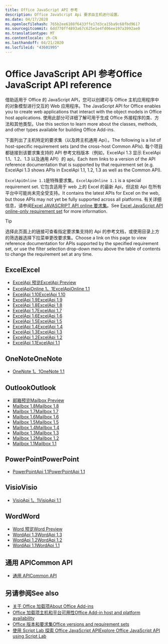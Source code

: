 ```yaml
---
title: Office JavaScript API 参考
description: Office JavaScript Api 要求由主机进行设置。
ms.date: 04/17/2020
ms.openlocfilehash: 765b2ee6108f6433ffe17d3ca15ba9c68fbd9617
ms.sourcegitcommit: 6dd770ff4893a67c625e1e4fd06ee197a3992ae0
ms.translationtype: MT
ms.contentlocale: zh-CN
ms.lasthandoff: 04/21/2020
ms.locfileid: "43601995"
---
```

# <a name="office-javascript-api-reference"></a><span data-ttu-id="0abaa-103">Office JavaScript API 参考</span><span class="sxs-lookup"><span data-stu-id="0abaa-103">Office JavaScript API reference</span></span>

<span data-ttu-id="0abaa-104">借助适用于 Office 的 JavaScript API，您可以创建可与 Office 主机应用程序中的对象模型进行交互的 Web 应用程序。</span><span class="sxs-lookup"><span data-stu-id="0abaa-104">The JavaScript API for Office enables you to create web applications that interact with the object models in Office host applications.</span></span> <span data-ttu-id="0abaa-105">使用此部分可详细了解可用于生成 Office 外接程序的类、方法和其他类型。</span><span class="sxs-lookup"><span data-stu-id="0abaa-105">Use this section to learn more about the classes, methods, and other types available for building Office Add-ins.</span></span>

<span data-ttu-id="0abaa-106">下面列出了主机特定的要求集（以及跨主机通用 Api）。</span><span class="sxs-lookup"><span data-stu-id="0abaa-106">The following is a list of host-specific requirement sets (and the cross-host Common APIs).</span></span> <span data-ttu-id="0abaa-107">每个项目都链接到该要求集支持的 API 参考文档版本（例如，ExcelApi 1.3 显示 ExcelApi 1.1、1.2、1.3 以及通用 API）的 api。</span><span class="sxs-lookup"><span data-stu-id="0abaa-107">Each item links to a version of the API reference documentation that is supported by that requirement set (e.g. ExcelApi 1.3 shows APIs in ExcelApi 1.1, 1.2, 1.3 as well as the Common API).</span></span>

<span data-ttu-id="0abaa-108">`ExcelApiOnline 1.1`是特殊要求集。</span><span class="sxs-lookup"><span data-stu-id="0abaa-108">`ExcelApiOnline 1.1` is a special requirement set.</span></span> <span data-ttu-id="0abaa-109">它包含适用于 web 上的 Excel 的最新 Api，但这些 Api 在所有平台中可能尚未完全受支持。</span><span class="sxs-lookup"><span data-stu-id="0abaa-109">It contains the latest APIs for Excel on the web, but those APIs may not yet be fully supported across all platforms.</span></span> <span data-ttu-id="0abaa-110">有关详细信息，请参阅[Excel JAVASCRIPT API online 要求集](/office/dev/add-ins/reference/requirement-sets/excel-api-online-requirement-set)。</span><span class="sxs-lookup"><span data-stu-id="0abaa-110">See [Excel JavaScript API online-only requirement set](/office/dev/add-ins/reference/requirement-sets/excel-api-online-requirement-set) for more information.</span></span>

> [!TIP]
> <span data-ttu-id="0abaa-111">选择此页面上的链接可查看指定要求集支持的 Api 的参考文档，或使用目录上方的筛选器选择下拉菜单更改要求集。</span><span class="sxs-lookup"><span data-stu-id="0abaa-111">Choose a link on this page to view reference documentation for APIs supported by the specified requirement set, or use the filter selection drop-down menu above the table of contents to change the requirement set at any time.</span></span>

## <a name="excel"></a><span data-ttu-id="0abaa-112">Excel</span><span class="sxs-lookup"><span data-stu-id="0abaa-112">Excel</span></span>

- [<span data-ttu-id="0abaa-113">ExcelApi 预览</span><span class="sxs-lookup"><span data-stu-id="0abaa-113">ExcelApi Preview</span></span>](/javascript/api/excel?view=excel-js-preview)
- [<span data-ttu-id="0abaa-114">ExcelApiOnline 1。1</span><span class="sxs-lookup"><span data-stu-id="0abaa-114">ExcelApiOnline 1.1</span></span>](/javascript/api/excel?view=excel-js-online)
- [<span data-ttu-id="0abaa-115">ExcelApi 1.10</span><span class="sxs-lookup"><span data-stu-id="0abaa-115">ExcelApi 1.10</span></span>](/javascript/api/excel?view=excel-js-1.10)
- [<span data-ttu-id="0abaa-116">ExcelApi 1.9</span><span class="sxs-lookup"><span data-stu-id="0abaa-116">ExcelApi 1.9</span></span>](/javascript/api/excel?view=excel-js-1.9)
- [<span data-ttu-id="0abaa-117">ExcelApi 1.8</span><span class="sxs-lookup"><span data-stu-id="0abaa-117">ExcelApi 1.8</span></span>](/javascript/api/excel?view=excel-js-1.8)
- [<span data-ttu-id="0abaa-118">ExcelApi 1.7</span><span class="sxs-lookup"><span data-stu-id="0abaa-118">ExcelApi 1.7</span></span>](/javascript/api/excel?view=excel-js-1.7)
- [<span data-ttu-id="0abaa-119">ExcelApi 1.6</span><span class="sxs-lookup"><span data-stu-id="0abaa-119">ExcelApi 1.6</span></span>](/javascript/api/excel?view=excel-js-1.6)
- [<span data-ttu-id="0abaa-120">ExcelApi 1.5</span><span class="sxs-lookup"><span data-stu-id="0abaa-120">ExcelApi 1.5</span></span>](/javascript/api/excel?view=excel-js-1.5)
- [<span data-ttu-id="0abaa-121">ExcelApi 1.4</span><span class="sxs-lookup"><span data-stu-id="0abaa-121">ExcelApi 1.4</span></span>](/javascript/api/excel?view=excel-js-1.4)
- [<span data-ttu-id="0abaa-122">ExcelApi 1.3</span><span class="sxs-lookup"><span data-stu-id="0abaa-122">ExcelApi 1.3</span></span>](/javascript/api/excel?view=excel-js-1.3)
- [<span data-ttu-id="0abaa-123">ExcelApi 1.2</span><span class="sxs-lookup"><span data-stu-id="0abaa-123">ExcelApi 1.2</span></span>](/javascript/api/excel?view=excel-js-1.2)
- [<span data-ttu-id="0abaa-124">ExcelApi 1.1</span><span class="sxs-lookup"><span data-stu-id="0abaa-124">ExcelApi 1.1</span></span>](/javascript/api/excel?view=excel-js-1.1)

## <a name="onenote"></a><span data-ttu-id="0abaa-125">OneNote</span><span class="sxs-lookup"><span data-stu-id="0abaa-125">OneNote</span></span>

- [<span data-ttu-id="0abaa-126">OneNote 1。1</span><span class="sxs-lookup"><span data-stu-id="0abaa-126">OneNote 1.1</span></span>](/javascript/api/onenote?view=onenote-js-1.1)

## <a name="outlook"></a><span data-ttu-id="0abaa-127">Outlook</span><span class="sxs-lookup"><span data-stu-id="0abaa-127">Outlook</span></span>

- [<span data-ttu-id="0abaa-128">邮箱预览</span><span class="sxs-lookup"><span data-stu-id="0abaa-128">Mailbox Preview</span></span>](/javascript/api/outlook?view=outlook-js-preview)
- [<span data-ttu-id="0abaa-129">Mailbox 1.8</span><span class="sxs-lookup"><span data-stu-id="0abaa-129">Mailbox 1.8</span></span>](/javascript/api/outlook?view=outlook-js-1.8)
- [<span data-ttu-id="0abaa-130">Mailbox 1.7</span><span class="sxs-lookup"><span data-stu-id="0abaa-130">Mailbox 1.7</span></span>](/javascript/api/outlook?view=outlook-js-1.7)
- [<span data-ttu-id="0abaa-131">Mailbox 1.6</span><span class="sxs-lookup"><span data-stu-id="0abaa-131">Mailbox 1.6</span></span>](/javascript/api/outlook?view=outlook-js-1.6)
- [<span data-ttu-id="0abaa-132">Mailbox 1.5</span><span class="sxs-lookup"><span data-stu-id="0abaa-132">Mailbox 1.5</span></span>](/javascript/api/outlook?view=outlook-js-1.5)
- [<span data-ttu-id="0abaa-133">Mailbox 1.4</span><span class="sxs-lookup"><span data-stu-id="0abaa-133">Mailbox 1.4</span></span>](/javascript/api/outlook?view=outlook-js-1.4)
- [<span data-ttu-id="0abaa-134">Mailbox 1.3</span><span class="sxs-lookup"><span data-stu-id="0abaa-134">Mailbox 1.3</span></span>](/javascript/api/outlook?view=outlook-js-1.3)
- [<span data-ttu-id="0abaa-135">Mailbox 1.2</span><span class="sxs-lookup"><span data-stu-id="0abaa-135">Mailbox 1.2</span></span>](/javascript/api/outlook?view=outlook-js-1.2)
- [<span data-ttu-id="0abaa-136">Mailbox 1.1</span><span class="sxs-lookup"><span data-stu-id="0abaa-136">Mailbox 1.1</span></span>](/javascript/api/outlook?view=outlook-js-1.1)

## <a name="powerpoint"></a><span data-ttu-id="0abaa-137">PowerPoint</span><span class="sxs-lookup"><span data-stu-id="0abaa-137">PowerPoint</span></span>

- [<span data-ttu-id="0abaa-138">PowerPointApi 1.1</span><span class="sxs-lookup"><span data-stu-id="0abaa-138">PowerPointApi 1.1</span></span>](/javascript/api/powerpoint?view=powerpoint-js-1.1)

## <a name="visio"></a><span data-ttu-id="0abaa-139">Visio</span><span class="sxs-lookup"><span data-stu-id="0abaa-139">Visio</span></span>

- [<span data-ttu-id="0abaa-140">VisioApi 1。1</span><span class="sxs-lookup"><span data-stu-id="0abaa-140">VisioApi 1.1</span></span>](/javascript/api/visio?view=visio-js-1.1)

## <a name="word"></a><span data-ttu-id="0abaa-141">Word</span><span class="sxs-lookup"><span data-stu-id="0abaa-141">Word</span></span>

- [<span data-ttu-id="0abaa-142">Word 预览</span><span class="sxs-lookup"><span data-stu-id="0abaa-142">Word Preview</span></span>](/javascript/api/word?view=word-js-preview)
- [<span data-ttu-id="0abaa-143">WordApi 1.3</span><span class="sxs-lookup"><span data-stu-id="0abaa-143">WordApi 1.3</span></span>](/javascript/api/word?view=word-js-1.3)
- [<span data-ttu-id="0abaa-144">WordApi 1.2</span><span class="sxs-lookup"><span data-stu-id="0abaa-144">WordApi 1.2</span></span>](/javascript/api/word?view=word-js-1.2)
- [<span data-ttu-id="0abaa-145">WordApi 1.1</span><span class="sxs-lookup"><span data-stu-id="0abaa-145">WordApi 1.1</span></span>](/javascript/api/word?view=word-js-1.1)

## <a name="common-api"></a><span data-ttu-id="0abaa-146">通用 API</span><span class="sxs-lookup"><span data-stu-id="0abaa-146">Common API</span></span>

- [<span data-ttu-id="0abaa-147">通用 API</span><span class="sxs-lookup"><span data-stu-id="0abaa-147">Common API</span></span>](/javascript/api/office?view=common-js)

## <a name="see-also"></a><span data-ttu-id="0abaa-148">另请参阅</span><span class="sxs-lookup"><span data-stu-id="0abaa-148">See also</span></span>

- [<span data-ttu-id="0abaa-149">关于 Office 加载项</span><span class="sxs-lookup"><span data-stu-id="0abaa-149">About Office Add-ins</span></span>](/office/dev/add-ins/overview)
- [<span data-ttu-id="0abaa-150">Office 加载项主机和平台可用性</span><span class="sxs-lookup"><span data-stu-id="0abaa-150">Office Add-in host and platform availability</span></span>](/office/dev/add-ins/overview/office-add-in-availability)
- [<span data-ttu-id="0abaa-151">Office 版本和要求集</span><span class="sxs-lookup"><span data-stu-id="0abaa-151">Office versions and requirement sets</span></span>](/office/dev/add-ins/develop/office-versions-and-requirement-sets)
- [<span data-ttu-id="0abaa-152">使用 Script Lab 探索 Office JavaScript API</span><span class="sxs-lookup"><span data-stu-id="0abaa-152">Explore Office JavaScript API using Script Lab</span></span>](/office/dev/add-ins/overview/explore-with-script-lab)
